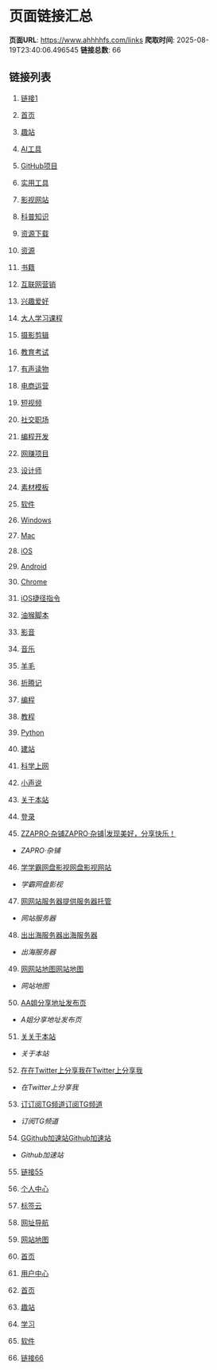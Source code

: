 # 页面链接汇总

**页面URL**: https://www.ahhhhfs.com/links
**爬取时间**: 2025-08-19T23:40:06.496545
**链接总数**: 66

## 链接列表

1. [链接1](https://www.ahhhhfs.com/)

2. [首页](https://www.ahhhhfs.com/)

3. [趣站](https://www.ahhhhfs.com/funny_site/)

4. [AI工具](https://www.ahhhhfs.com/funny_site/ai-tool/)

5. [GitHub项目](https://www.ahhhhfs.com/funny_site/github%e9%a1%b9%e7%9b%ae/)

6. [实用工具](https://www.ahhhhfs.com/funny_site/utilities/)

7. [影视网站](https://www.ahhhhfs.com/funny_site/%e5%bd%b1%e8%a7%86%e7%bd%91%e7%ab%99/)

8. [科普知识](https://www.ahhhhfs.com/funny_site/%e7%a7%91%e6%99%ae%e7%9f%a5%e8%af%86/)

9. [资源下载](https://www.ahhhhfs.com/funny_site/%e8%b5%84%e6%ba%90%e4%b8%8b%e8%bd%bd/)

10. [资源](https://www.ahhhhfs.com/recourse/)

11. [书籍](https://www.ahhhhfs.com/recourse/%e4%b9%a6%e7%b1%8d/)

12. [互联网营销](https://www.ahhhhfs.com/recourse/internet-marketing/)

13. [兴趣爱好](https://www.ahhhhfs.com/recourse/%e5%85%b4%e8%b6%a3%e7%88%b1%e5%a5%bd/)

14. [大人学习课程](https://www.ahhhhfs.com/recourse/%e5%a4%a7%e4%ba%ba%e5%ad%a6%e4%b9%a0%e8%af%be%e7%a8%8b/)

15. [摄影剪辑](https://www.ahhhhfs.com/recourse/%e6%91%84%e5%bd%b1%e5%89%aa%e8%be%91/)

16. [教育考试](https://www.ahhhhfs.com/recourse/%e6%95%99%e8%82%b2%e8%80%83%e8%af%95/)

17. [有声读物](https://www.ahhhhfs.com/recourse/%e6%9c%89%e5%a3%b0%e8%af%bb%e7%89%a9/)

18. [电商运营](https://www.ahhhhfs.com/recourse/%e7%94%b5%e5%95%86%e8%bf%90%e8%90%a5/)

19. [短视频](https://www.ahhhhfs.com/recourse/%e7%9f%ad%e8%a7%86%e9%a2%91/)

20. [社交职场](https://www.ahhhhfs.com/recourse/%e7%a4%be%e4%ba%a4%e8%81%8c%e5%9c%ba/)

21. [编程开发](https://www.ahhhhfs.com/recourse/programming-development/)

22. [网赚项目](https://www.ahhhhfs.com/recourse/online-earning-projects/)

23. [设计师](https://www.ahhhhfs.com/recourse/%e8%ae%be%e8%ae%a1%e5%b8%88/)

24. [素材模板](https://www.ahhhhfs.com/recourse/material-template/)

25. [软件](https://www.ahhhhfs.com/software/)

26. [Windows](https://www.ahhhhfs.com/software/windows/)

27. [Mac](https://www.ahhhhfs.com/software/mac/)

28. [iOS](https://www.ahhhhfs.com/software/apple/)

29. [Android](https://www.ahhhhfs.com/software/android/)

30. [Chrome](https://www.ahhhhfs.com/software/chrome/)

31. [iOS捷径指令](https://www.ahhhhfs.com/software/shortcuts/)

32. [油猴脚本](https://www.ahhhhfs.com/software/greasy-fork/)

33. [影音](https://www.ahhhhfs.com/film-and-music/)

34. [音乐](https://www.ahhhhfs.com/film-and-music/music/)

35. [羊毛](https://www.ahhhhfs.com/wool/)

36. [折腾记](https://www.ahhhhfs.com/toss/)

37. [编程](https://www.ahhhhfs.com/toss/code/)

38. [教程](https://www.ahhhhfs.com/toss/learn/)

39. [Python](https://www.ahhhhfs.com/toss/python/)

40. [建站](https://www.ahhhhfs.com/toss/wordpress/)

41. [科学上网](https://www.ahhhhfs.com/toss/vpn/)

42. [小声说](https://www.ahhhhfs.com/say/)

43. [关于本站](https://www.ahhhhfs.com/about-me/)

44. [登录](https://www.ahhhhfs.com/login?redirect_to=https%3A%2F%2Fwww.ahhhhfs.com%2Flinks%2F)

45. [ZZAPRO·杂铺ZAPRO·杂铺|发现美好，分享快乐！](https://www.ahhhhfs.com/goto?url=https://tmioe.com/)
   - *ZAPRO·杂铺*

46. [学学霸网盘影视网盘影视网站](https://www.ahhhhfs.com/goto?url=https://www.xbwpys.com/)
   - *学霸网盘影视*

47. [网网站服务器提供服务器托管](https://www.ahhhhfs.com/goto?url=https://app.cloudcone.com/?ref=7225)
   - *网站服务器*

48. [出出海服务器出海服务器](https://www.ahhhhfs.com/goto?url=https://bandwagonhost.com/aff.php?aff=63722)
   - *出海服务器*

49. [网网站地图网站地图](https://www.ahhhhfs.com/goto?url=https://www.abskoop.com/sitemap_index.xml)
   - *网站地图*

50. [AA姐分享地址发布页](https://www.ahhhhfs.com/goto?url=https://dizhi.abskoop.com/)
   - *A姐分享地址发布页*

51. [关关于本站](https://www.ahhhhfs.com/goto?url=https://www.ahhhhfs.com/about-me/)
   - *关于本站*

52. [在在Twitter上分享我在Twitter上分享我](https://www.ahhhhfs.com/goto?url=https://twitter.com/intent/tweet?text=Hi%EF%BC%81%E6%88%91%E5%8F%91%E7%8E%B0%E4%B8%80%E4%B8%AA%E5%BE%88%E6%9C%89%E8%B6%A3%E7%9A%84%E5%9C%B0%E6%96%B9%20by%20@abskoop%20%E4%BD%A0%E4%B9%9F%E6%9D%A5%E7%9C%8B%E7%9C%8B%EF%BC%8C%E6%88%B3%E6%88%91%E5%8E%BB%E7%9C%)
   - *在Twitter上分享我*

53. [订订阅TG频道订阅TG频道](https://www.ahhhhfs.com/goto?url=https://t.me/abskoop)
   - *订阅TG频道*

54. [GGithub加速站Github加速站](https://www.ahhhhfs.com/goto?url=https://github.abskoop.workers.dev/)
   - *Github加速站*

55. [链接55](https://www.ahhhhfs.com/)

56. [个人中心](https://www.ahhhhfs.com/user)

57. [标签云](https://www.ahhhhfs.com/tags)

58. [网址导航](https://www.ahhhhfs.com/links)

59. [网站地图](https://www.ahhhhfs.com/sitemap_index.xml)

60. [首页](https://www.ahhhhfs.com/)

61. [用户中心](https://www.ahhhhfs.com/user)

62. [首页](https://www.ahhhhfs.com)

63. [趣站](https://www.ahhhhfs.com/funny_site/)

64. [学习](https://www.ahhhhfs.com/recourse/)

65. [软件](https://www.ahhhhfs.com/software/)

66. [链接66](https://www.ahhhhfs.com/)
